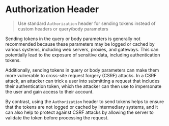 # Authorization Header

> Use standard `Authorization` header for sending tokens instead of custom headers or query/body parameters

Sending tokens in the query or body parameters is generally not recommended because these parameters may be logged or cached by various systems, including web servers, proxies, and gateways. This can potentially lead to the exposure of sensitive data, including authentication tokens.

Additionally, sending tokens in query or body parameters can make them more vulnerable to cross-site request forgery (CSRF) attacks. In a CSRF attack, an attacker can trick a user into submitting a request that includes their authentication token, which the attacker can then use to impersonate the user and gain access to their account.

By contrast, using the `Authorization` header to send tokens helps to ensure that the tokens are not logged or cached by intermediary systems, and it can also help to protect against CSRF attacks by allowing the server to validate the token before processing the request.
